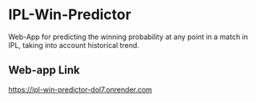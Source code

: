 # IPL-Win-Predictor
Web-App for predicting the winning probability at any point in a match in IPL, taking into account historical trend.


## Web-app Link

https://ipl-win-predictor-dol7.onrender.com
